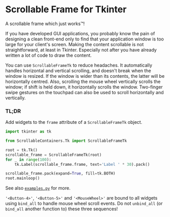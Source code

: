# Scrollable Frame for Tkinter
A scrollable frame which just works:tm:!

If you have developed GUI applications, you probably know the pain of designing a clean front-end only to find that
your application window is too large for your client's screen. Making the content scrollable is not straightforward, at
least in Tkinter. Especially not after you have already written a lot of code to draw the content.

You can use `ScrollableFrameTk` to reduce headaches. It automatically handles horizontal and vertical scrolling, and
doesn't break when the window is resized. If the window is wider than its contents, the latter will be horizontally
centred. Also, scrolling the mouse wheel vertically scrolls the window; if shift is held down, it horizontally scrolls
the window. Two-finger swipe gestures on the touchpad can also be used to scroll horizontally and vertically.

### TL;DR
Add widgets to the `frame` attribute of a `ScrollableFrameTk` object.
```python
import tkinter as tk

from ScrollableContainers.Tk import ScrollableFrameTk

root = tk.Tk()
scrollable_frame = ScrollableFrameTk(root)
for _ in range(100):
    tk.Label(scrollable_frame.frame, text='Label ' * 30).pack()

scrollable_frame.pack(expand=True, fill=tk.BOTH)
root.mainloop()
```

See also [`examples.py`](examples.py) for more.

`'<Button-4>'`, `'<Button-5>'` and `'<MouseWheel>'` are bound to all widgets using `bind_all` to handle mouse wheel
scroll events. Do not `unbind_all` (or `bind_all` another function to) these three sequences!
